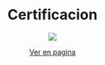 <div style='text-align:center'>
  <h1>Certificacion</h1>
<img src='https://raw.githubusercontent.com/frann11/proyectos-freecodecamp/main/Dise%C3%B1o%20web%20responsive/certificado.jpg'>
  <br>
  <p style="text-align: center;"><a href='https://www.freecodecamp.org/certification/frann11/responsive-web-design' target='_blank'>Ver en pagina</a></p>
</div>
